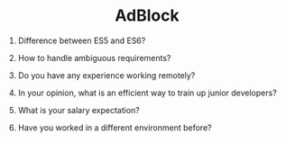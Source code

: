 <h1 align="center">AdBlock</h1>

1. Difference between ES5 and ES6?

2. How to handle ambiguous requirements?

3. Do you have any experience working remotely?

4. In your opinion, what is an efficient way to train up junior developers?

5. What is your salary expectation?

6. Have you worked in a different environment before?
